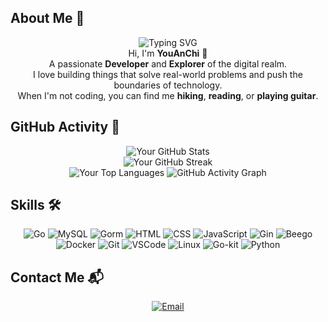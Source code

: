 <!-- Start of the README.md file -->

<!-- About Me Section -->
<h2>About Me 🌟</h2>
<p align="center">
  <img src="https://readme-typing-svg.demolab.com/?lines=👋+Hello+World!+I'm+You+AnChi." alt="Typing SVG">
  <br>
  Hi, I'm <strong>YouAnChi</strong> 👋<br>
  A passionate <strong>Developer</strong> and <strong>Explorer</strong> of the digital realm.<br>
  I love building things that solve real-world problems and push the boundaries of technology.<br>
  When I'm not coding, you can find me <strong>hiking</strong>, <strong>reading</strong>, or <strong>playing guitar</strong>.
</p>

<!-- Header Section -->
<h2>GitHub Activity 💜</h2>
<div align="center">
  <img src="https://github-readme-stats.vercel.app/api?username=YouAnChi&show_icons=true&theme=radical" alt="Your GitHub Stats">
  <br>
  <img src="https://github-readme-streak-stats.herokuapp.com/?user=YouAnChi&theme=radical" alt="Your GitHub Streak">
  <br>
  <img src="https://github-readme-stats.vercel.app/api/top-langs/?username=YouAnChi&langs_count=10&theme=radical" alt="Your Top Languages">
  <img src="https://github-readme-activity-graph.vercel.app/graph?username=YouAnChi&theme=xcode" alt="GitHub Activity Graph">

</div>

<!-- Skills Section -->
<h2>Skills 🛠️</h2>
<p align="center">
  <img src="https://img.shields.io/badge/Go-Golang-blue?logo=go&logoColor=white" alt="Go">
  
  <!-- MySQL -->
  <img src="https://img.shields.io/badge/MySQL-00758F?style=flat-square&logo=mysql&logoColor=white" alt="MySQL">
  
  <!-- Gorm -->
  <img src="https://img.shields.io/badge/Gorm-3776AB?style=flat-square&logo=go&logoColor=white" alt="Gorm">
  
  <!-- HTML -->
  <img src="https://img.shields.io/badge/HTML5-E34F26?style=flat-square&logo=html5&logoColor=white" alt="HTML">
  
  <!-- CSS -->
  <img src="https://img.shields.io/badge/CSS3-1572B6?style=flat-square&logo=css3&logoColor=white" alt="CSS">
  
  <!-- JavaScript -->
  <img src="https://img.shields.io/badge/JavaScript-F7DF1E?style=flat-square&logo=javascript&logoColor=black" alt="JavaScript">
  
  <!-- Gin -->
  <img src="https://img.shields.io/badge/Gin-3776AB?style=flat-square&logo=go&logoColor=white" alt="Gin">
  
  <!-- Beego -->
  <img src="https://img.shields.io/badge/Beego-3776AB?style=flat-square&logo=go&logoColor=white" alt="Beego">
  
  <!-- Docker -->
  <img src="https://img.shields.io/badge/Docker-2496ED?style=flat-square&logo=docker&logoColor=white" alt="Docker">
  
  <!-- Git -->
  <img src="https://img.shields.io/badge/Git-181717?style=flat-square&logo=git&logoColor=white" alt="Git">
  
  <!-- VSCode -->
  <img src="https://img.shields.io/badge/VSCode-0078D7?style=flat-square&logo=visual-studio-code&logoColor=white" alt="VSCode">
  
  <!-- Linux -->
  <img src="https://img.shields.io/badge/Linux-FCC624?style=flat-square&logo=linux&logoColor=black" alt="Linux">
  
  <!-- Go-kit -->
  <img src="https://img.shields.io/badge/Go-kit-3776AB?style=flat-square&logo=go&logoColor=white" alt="Go-kit">
  
  <!-- Python -->
  <img src="https://img.shields.io/badge/Python-3776AB?style=flat-square&logo=python&logoColor=white" alt="Python">
</p>

<!-- Contact Section -->
<h2>Contact Me 📬</h2>
<p align="center">
  <a href="mailto:youanchi@foxmail.com" target="_blank">
    <img src="https://img.shields.io/badge/Email-EA4335?style=for-the-badge&logo=gmail&logoColor=white" alt="Email">
  </a>
</p>
